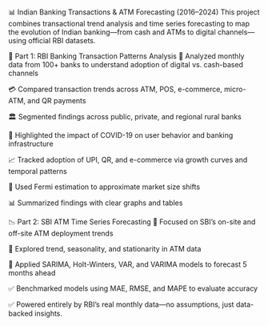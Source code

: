 📊 Indian Banking Transactions & ATM Forecasting (2016–2024)
This project combines transactional trend analysis and time series forecasting to map the evolution of Indian banking—from cash and ATMs to digital channels—using official RBI datasets.

🧩 Part 1: RBI Banking Transaction Patterns Analysis
🏦 Analyzed monthly data from 100+ banks to understand adoption of digital vs. cash-based channels

💳 Compared transaction trends across ATM, POS, e-commerce, micro-ATM, and QR payments

🏛️ Segmented findings across public, private, and regional rural banks

🦠 Highlighted the impact of COVID-19 on user behavior and banking infrastructure

📈 Tracked adoption of UPI, QR, and e-commerce via growth curves and temporal patterns

📏 Used Fermi estimation to approximate market size shifts

📊 Summarized findings with clear graphs and tables

📉 Part 2: SBI ATM Time Series Forecasting
🏧 Focused on SBI’s on-site and off-site ATM deployment trends

🔄 Explored trend, seasonality, and stationarity in ATM data

🧠 Applied SARIMA, Holt-Winters, VAR, and VARIMA models to forecast 5 months ahead

✅ Benchmarked models using MAE, RMSE, and MAPE to evaluate accuracy

✅ Powered entirely by RBI’s real monthly data—no assumptions, just data-backed insights.
